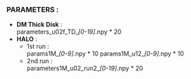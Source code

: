 ### PARAMETERS :
- **DM Thick Disk** :  
    parameters_u02f_TD_*\[0-19\]*.npy * 20
- **HALO** : 
    - 1st run :  
        params1M_*\[0-9\]*.npy * 10
        params1M_u12_*\[0-9\]*.npy * 10
    - 2nd run :  
        parameters1M_u02_run2_*\[0-19\]*.npy * 20